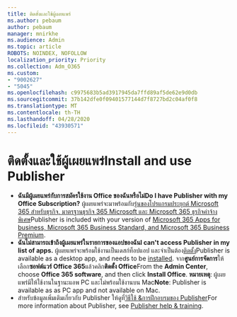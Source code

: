 ```yaml
---
title: ติดตั้งและใช้ผู้เผยแพร่
ms.author: pebaum
author: pebaum
manager: mnirkhe
ms.audience: Admin
ms.topic: article
ROBOTS: NOINDEX, NOFOLLOW
localization_priority: Priority
ms.collection: Adm_O365
ms.custom:
- "9002627"
- "5045"
ms.openlocfilehash: c9975683b5ad3917945da7ffd89af5de62e9d0db
ms.sourcegitcommit: 37b142dfe0f09401577144d7f8727bd2c04af0f8
ms.translationtype: MT
ms.contentlocale: th-TH
ms.lasthandoff: 04/28/2020
ms.locfileid: "43930571"
---
```

# <a name="install-and-use-publisher"></a><span data-ttu-id="d74a8-102">ติดตั้งและใช้ผู้เผยแพร่</span><span class="sxs-lookup"><span data-stu-id="d74a8-102">Install and use Publisher</span></span>

- <span data-ttu-id="d74a8-103">**ฉันมีผู้เผยแพร่กับการสมัครใช้งาน Office ของฉันหรือไม่**</span><span class="sxs-lookup"><span data-stu-id="d74a8-103">**Do I have Publisher with my Office Subscription?**</span></span> <span data-ttu-id="d74a8-104">ผู้เผยแพร่จะมาพร้อมกับ[รุ่นของโปรแกรมประยุกต์ Microsoft 365 สําหรับธุรกิจ, มาตรฐานธุรกิจ 365 Microsoft และ Microsoft 365 ธุรกิจค่าจ้างพิเศษ](https://products.office.com/compare-all-microsoft-office-products?activetab=tab:primaryr2)</span><span class="sxs-lookup"><span data-stu-id="d74a8-104">Publisher is included with your version of [Microsoft 365 Apps for business, Microsoft 365 Business Standard, and Microsoft 365 Business Premium](https://products.office.com/compare-all-microsoft-office-products?activetab=tab:primaryr2).</span></span>
- <span data-ttu-id="d74a8-105">**ฉันไม่สามารถเข้าถึงผู้เผยแพร่ในรายการของแอปของฉัน**</span><span class="sxs-lookup"><span data-stu-id="d74a8-105">**I can't access Publisher in my list of apps.**</span></span>  <span data-ttu-id="d74a8-106">ผู้เผยแพร่จะพร้อมใช้งานเป็นเดสก์ท็อปแอป และจําเป็นต้อง[ติดตั้ง](https://support.office.com/article/Install-Office-apps-from-Office-365-dcf2d841-dac7-455b-9a77-fc8f7ee92702)</span><span class="sxs-lookup"><span data-stu-id="d74a8-106">Publisher is available as a desktop app, and needs to be [installed](https://support.office.com/article/Install-Office-apps-from-Office-365-dcf2d841-dac7-455b-9a77-fc8f7ee92702).</span></span> <span data-ttu-id="d74a8-107">จาก**ศูนย์การจัดการ**ให้เลือก**ซอฟต์แวร์ Office 365**แล้วคลิก**ติดตั้ง Office**</span><span class="sxs-lookup"><span data-stu-id="d74a8-107">From the **Admin Center**, choose **Office 365 software**, and then click **Install Office**.</span></span> <span data-ttu-id="d74a8-108">**หมายเหตุ**: ผู้เผยแพร่มีให้ใช้งานในฐานะแอพ PC และไม่พร้อมใช้งานบน Mac</span><span class="sxs-lookup"><span data-stu-id="d74a8-108">**Note**: Publisher is available as as PC app and not available on Mac.</span></span>
- <span data-ttu-id="d74a8-109">สําหรับข้อมูลเพิ่มเติมเกี่ยวกับ Publisher ให้ดูที่[วิธีใช้ &การฝึกอบรมของ Publisher](https://support.office.com/publisher)</span><span class="sxs-lookup"><span data-stu-id="d74a8-109">For more information about Publisher, see [Publisher help & training](https://support.office.com/publisher).</span></span>
